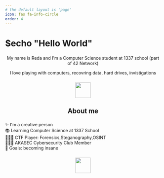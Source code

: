 ```yaml
---
# the default layout is 'page'
icon: fas fa-info-circle
order: 4
---
```


<h1 align="left">$echo "Hello World"</h1>

###

<p align="center">My name is Reda and I'm a Computer Science student at 1337 school (part of 42 Network)</p>
<p align="center">I love playing with computers, recovring data, hard drives, invistigations</p>

###

<div align="center">
  <img height="50" src="https://external-media.spacehey.net/media/sxRQnGBV5uIFcWJIsDf-HBaktQ1n-bvK4Xuw1emc8SH0=/https://media.tenor.com/cs7Z40PBEHgAAAAC/divider.gif"  />
</div>

###

<h2 align="center">About me</h2>

###

<p align="left">✨ I'm a creative person<br>📚 Learning Computer Science at 1337 School<br>🕵🏻‍♂️ CTF Player: Forensics,Steganography,OSINT<br> 👨🏻‍💻 AKASEC Cybersecurity Club Member<br>🎯 Goals: becoming insane</p>

###

<div align="center">
  <img height="50" src="https://external-media.spacehey.net/media/sxRQnGBV5uIFcWJIsDf-HBaktQ1n-bvK4Xuw1emc8SH0=/https://media.tenor.com/cs7Z40PBEHgAAAAC/divider.gif"  />
</div>
